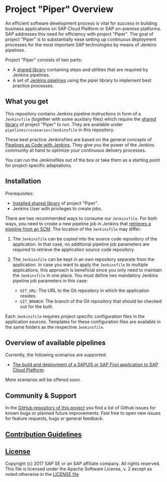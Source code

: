 # Project "Piper" Overview

An efficient software development process is vital for success in building business applications on SAP Cloud Platform or SAP on-premise platforms.
SAP addresses this need for efficiency with project "Piper". The goal of project "Piper" is to substantially ease setting up continuous deployment processes for the most important SAP technologies by means of Jenkins pipelines.

Project "Piper" consists of two parts:

 * A [shared library][piper-library] containing steps and utilities that are required by Jenkins pipelines.
 * A set of [Jenkins pipelines][piper-pipelines] using the piper library to implement best practice processes.

## What you get

This repository contains Jenkins pipeline instructions in form of a `Jenkinsfile` (together with some auxiliary files) which require the [shared library][piper-library] of project "Piper" to run. They are available under `pipelines/<scenario>/Jenkinsfile` in this repository.

These best practice Jenkinsfiles are based on the general concepts of [Pipelines as Code with Jenkins][jenkins-doc-pipelines]. They give you the power of the Jenkins community at hand to optimize your continuous delivery processes.

You can run the Jenkinsfiles out of the box or take them as a starting point for project-specific adaptations.

## Installation

Prerequisites:

* [Installed shared library][piper-library-installation] of project "Piper".
* Jenkins User with privileges to create jobs.

There are two recommended ways to consume our `Jenkinsfile`. For both ways, you need to create a new pipeline job in Jenkins that [retrieves a pipeline from an SCM][jenkins-doc-pipelineFromSCM].
The location of the `Jenkinsfile` may differ:

1. The `Jenkinsfile` can be copied into the source code repository of the application. In that case, no additional pipeline job parameters are required to retrieve the application source code repository.

2. The `Jenkinsfile` can be kept in an own repository separate from the application. In case you want to apply the `Jenkinsfile` to multiple applications, this approach is beneficial since you only need to maintain the `Jenkinsfile` in one place. You must define two mandatory Jenkins pipeline job parameters in this case:

    * `GIT_URL`: The URL to the Git repository in which the application resides.
    * `GIT_BRANCH`: The branch of the Git repository that should be checked out for the built.

Each `Jenkinsfile` requires project specific configuration files in the application sources. Templates for these configuration files are available in the same folders as the respective `Jenkinsfile`.

## Overview of available pipelines

Currently, the following scenarios are supported:

* [The build and deployment of a SAPUI5 or SAP Fiori application to SAP Cloud Platform][piper-pipelines-fiori-doc].

More scenarios will be offered soon. 

## Community & Support

In the [GitHub repository of this project][piper-pipelines] you find a list of Github issues for known bugs or planned future improvements.
Feel free to open new issues for feature requests, bugs or general feedback.

## [Contribution Guidelines][piper-pipelines-contribution]

## [License][piper-pipelines-license]

Copyright (c) 2017 SAP SE or an SAP affiliate company. All rights reserved.
This file is licensed under the Apache Software License, v. 2 except as noted otherwise in the [LICENSE file][piper-pipelines-license]

[piper-library]: https://github.com/SAP/jenkins-library   
[piper-pipelines]: https://github.com/SAP/jenkins-pipelines
[piper-library-installation]: https://sap.github.io/jenkins-library/#installation   
[piper-pipelines-fiori]: https://github.com/SAP/jenkins-pipelines/blob/master/pipelines/ui5-sap-cp/Jenkinsfile
[piper-pipelines-fiori-doc]: https://github.com/SAP/jenkins-pipelines/blob/master/pipelines/ui5-sap-cp/README.md
[piper-pipelines-license]: ./LICENSE
[piper-pipelines-contribution]: .//CONTRIBUTING.md
[jenkins-doc-pipelines]: https://jenkins.io/solutions/pipeline    
[jenkins-doc-libraries]: https://jenkins.io/doc/book/pipeline/shared-libraries    
[jenkins-doc-steps]: https://jenkins.io/doc/pipeline/steps    
[jenkins-doc-pipelineFromSCM]: https://jenkins.io/doc/book/pipeline/getting-started/#defining-a-pipeline-in-scm    
[jenkins-plugin-sharedlibs]: https://wiki.jenkins-ci.org/display/JENKINS/Pipeline+Shared+Groovy+Libraries+Plugin    
